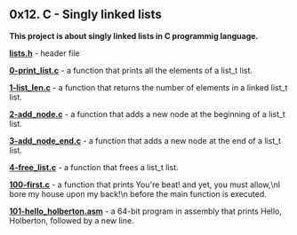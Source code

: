 ## 0x12. C - Singly linked lists

**This project is about singly linked lists in C programmig language.**

**[lists.h](https://github.com/Mardie328/alx-low_level_programming/blob/main/0x12-singly_linked_lists/lists.h)** - header file

**[0-print_list.c](https://github.com/Mardie328/alx-low_level_programming/blob/main/0x12-singly_linked_lists/0-print_list.c)** - a function that prints all the elements of a list_t list.

**[1-list_len.c](https://github.com/Mardie328/alx-low_level_programming/blob/main/0x12-singly_linked_lists/1-list_len.c)** - a function that returns the number of elements in a linked list_t list.

**[2-add_node.c](https://github.com/Mardie328/alx-low_level_programming/blob/main/0x12-singly_linked_lists/2-add_node.c)** - a function that adds a new node at the beginning of a list_t list.

**[3-add_node_end.c](https://github.com/Mardie328/alx-low_level_programming/blob/main/0x12-singly_linked_lists/3-add_node_end.c)** - a function that adds a new node at the end of a list_t list.

**[4-free_list.c](https://github.com/Mardie328/alx-low_level_programming/blob/main/0x12-singly_linked_lists/4-free_list.c)** - a function that frees a list_t list.

**[100-first.c](https://github.com/Mardie328/alx-low_level_programming/blob/main/0x12-singly_linked_lists/100-first.c)** - a function that prints You're beat! and yet, you must allow,\nI bore my house upon my back!\n before the main function is executed.

**[101-hello_holberton.asm](https://github.com/Mardie328/alx-low_level_programming/blob/main/0x12-singly_linked_lists/101-hello_holberton.asm)** - a 64-bit program in assembly that prints Hello, Holberton, followed by a new line.
